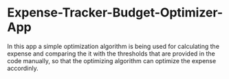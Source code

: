 # Expense-Tracker-Budget-Optimizer-App
In this app a simple optimization algorithm is being used for calculating the expense and comparing the it with the thresholds that are provided in the code manually, so that the optimizing algorithm can optimize the expense accordinly.
